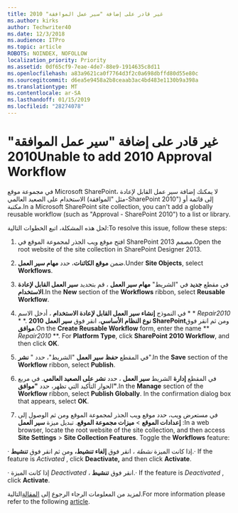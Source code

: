 ```yaml
---
title: غير قادر على إضافة "سير عمل الموافقة" 2010
ms.author: kirks
author: Techwriter40
ms.date: 12/3/2018
ms.audience: ITPro
ms.topic: article
ROBOTS: NOINDEX, NOFOLLOW
localization_priority: Priority
ms.assetid: 0df65cf9-7eae-4de7-88e9-1914635c8d11
ms.openlocfilehash: a83a9621ca0f7764d3f2c0a698dbffd80d55e80c
ms.sourcegitcommit: d6ea5e9458a2b8ceaab3ac4bd483e1130b9a398a
ms.translationtype: MT
ms.contentlocale: ar-SA
ms.lasthandoff: 01/15/2019
ms.locfileid: "28274078"
---
```

# <a name="unable-to-add-2010-approval-workflow"></a><span data-ttu-id="f9510-102">غير قادر على إضافة "سير عمل الموافقة" 2010</span><span class="sxs-lookup"><span data-stu-id="f9510-102">Unable to add 2010 Approval Workflow</span></span>

<span data-ttu-id="f9510-103">في مجموعة موقع Microsoft SharePoint، لا يمكنك إضافة سير عمل القابل لإعادة الاستخدام على الصعيد العالمي (مثل "الموافقة-SharePoint 2010") إلى قائمة أو مكتبة.</span><span class="sxs-lookup"><span data-stu-id="f9510-103">In a Microsoft SharePoint site collection, you can't add a globally reusable workflow (such as "Approval - SharePoint 2010") to a list or library.</span></span>
  
<span data-ttu-id="f9510-104">لحل هذه المشكلة، اتبع الخطوات التالية:</span><span class="sxs-lookup"><span data-stu-id="f9510-104">To resolve this issue, follow these steps:</span></span> 
  
1. <span data-ttu-id="f9510-105">افتح موقع ويب الجذر لمجموعة الموقع في SharePoint مصمم 2013.</span><span class="sxs-lookup"><span data-stu-id="f9510-105">Open the root website of the site collection in SharePoint Designer 2013.</span></span>
  
2. <span data-ttu-id="f9510-106">ضمن **موقع الكائنات**، حدد **مهام سير العمل**.</span><span class="sxs-lookup"><span data-stu-id="f9510-106">Under **Site Objects**, select **Workflows**.</span></span> 
  
3. <span data-ttu-id="f9510-107">في مقطع **جديد** في "الشريط" **مهام سير العمل** ، قم بتحديد **سير العمل القابل لإعادة الاستخدام**.</span><span class="sxs-lookup"><span data-stu-id="f9510-107">In the **New** section of the **Workflows** ribbon, select **Reusable Workflow**.</span></span> 
  
4. <span data-ttu-id="f9510-p101">في النموذج **إنشاء سير العمل القابل لإعادة الاستخدام** ، أدخل الاسم \* \* *Repair2010* \* \*. **نوع النظام الأساسي**، انقر فوق **سير العمل 2010 SharePoint**ومن ثم انقر فوق **موافق**.</span><span class="sxs-lookup"><span data-stu-id="f9510-p101">On the **Create Reusable Workflow** form, enter the name \*\* *Repair2010* \*\*. For **Platform Type**, click **SharePoint 2010 Workflow**, and then click **OK**.</span></span> 
  
1. <span data-ttu-id="f9510-110">في المقطع **حفظ** **سير العمل** "الشريط"، حدد " **نشر**".</span><span class="sxs-lookup"><span data-stu-id="f9510-110">In the **Save** section of the **Workflow** ribbon, select **Publish**.</span></span> 
  
2. <span data-ttu-id="f9510-p102">في المقطع **إدارة** الشريط **سير العمل** ، حدد **نشر على الصعيد العالمي**. في مربع الحوار التأكيد التي تظهر، حدد **"موافق"**.</span><span class="sxs-lookup"><span data-stu-id="f9510-p102">In the **Manage** section of the **Workflow** ribbon, select **Publish Globally**. In the confirmation dialog box that appears, select **OK**.</span></span> 
  
3. <span data-ttu-id="f9510-p103">في مستعرض ويب، حدد موقع ويب الجذر لمجموعة الموقع ومن ثم الوصول إلى **إعدادات الموقع** \> **ميزات مجموعة الموقع**. تبديل ميزة **سير العمل** :</span><span class="sxs-lookup"><span data-stu-id="f9510-p103">In a web browser, locate the root website of the site collection, and then access **Site Settings** \> **Site Collection Features**. Toggle the **Workflows** feature:</span></span> 
  
<span data-ttu-id="f9510-115">· إذا كانت الميزة *نشطة* ، انقر فوق **إلغاء تنشيط،** ومن ثم انقر فوق **تنشيط**.</span><span class="sxs-lookup"><span data-stu-id="f9510-115">· If the feature is  *Activated*  , click **Deactivate,** and then click **Activate**.</span></span> 
  
<span data-ttu-id="f9510-116">· إذا كانت الميزة *Deactivated* ، انقر فوق **تنشيط**.</span><span class="sxs-lookup"><span data-stu-id="f9510-116">· If the feature is  *Deactivated*  , click **Activate**.</span></span> 
  
<span data-ttu-id="f9510-117">لمزيد من المعلومات الرجاء الرجوع إلى [المقالة](https://go.microsoft.com/fwlink/?linkid=2047770&amp;clcid=0x409)التالية.</span><span class="sxs-lookup"><span data-stu-id="f9510-117">For more information please refer to the following [article](https://go.microsoft.com/fwlink/?linkid=2047770&amp;clcid=0x409).</span></span>
  

